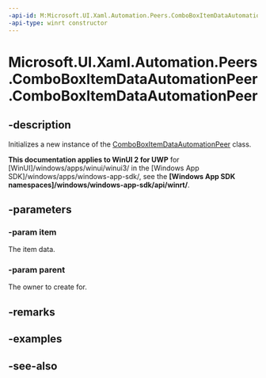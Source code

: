 ```yaml
---
-api-id: M:Microsoft.UI.Xaml.Automation.Peers.ComboBoxItemDataAutomationPeer.#ctor(System.Object,Microsoft.UI.Xaml.Automation.Peers.ComboBoxAutomationPeer)
-api-type: winrt constructor
---
```


<!-- Method syntax
public ComboBoxItemDataAutomationPeer(System.Object item, Windows.UI.Xaml.Automation.Peers.ComboBoxAutomationPeer parent)
-->

# Microsoft.UI.Xaml.Automation.Peers.ComboBoxItemDataAutomationPeer.ComboBoxItemDataAutomationPeer

## -description
Initializes a new instance of the [ComboBoxItemDataAutomationPeer](comboboxitemdataautomationpeer.md) class.

**This documentation applies to WinUI 2 for UWP** for [WinUI]/windows/apps/winui/winui3/ in the [Windows App SDK]/windows/apps/windows-app-sdk/, see the **[Windows App SDK namespaces]/windows/windows-app-sdk/api/winrt/**.

## -parameters
### -param item
The item data.

### -param parent
The owner to create for.

## -remarks

## -examples

## -see-also
